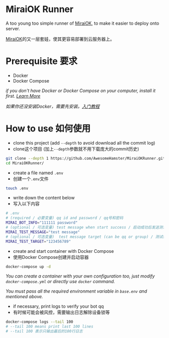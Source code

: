 # MiraiOK Runner

A too young too simple runner of [MiraiOK](https://github.com/LXY1226/MiraiOK), to make it easier to deploy onto server.

[MiraiOK](https://github.com/LXY1226/MiraiOK)的又一层套娃，使其更容易部署到云服务器上。

# Prerequisite 要求

- Docker
- Docker Compose

_if you don't have Docker or Docker Compose on your computer, install it first. [Learn More](https://docs.docker.com/get-started/)_

_如果你还没安装Docker，需要先安装。[入门教程](https://docs.docker.com/get-started/)_

# How to use 如何使用

- clone this project (add `--depth` to avoid download all the commit log)
- clone这个项目 (加上`--depth`参数就不用下载庞大的commit历史)

```bash
git clone --depth 1 https://github.com/AwesomeHamster/MiraiOKRunner.git
cd MiraiOKRunner/
```

- create a file named `.env`
- 创建一个`.env`文件

```bash
touch .env
```

- write down the content below
- 写入以下内容

```bash
# .env
# (required / 必要变量) qq id and password / qq号和密码
MIRAI_BOT_INFO="111111 password"
# (optional / 可选变量) test message when start success / 启动成功后发送测试信息
MIRAI_TEST_MESSAGE="test message"
# (optional / 可选变量)  test message target (can be qq or group) / 测试信息的目标qq号或群号
MIRAI_TEST_TARGET="123456789"
```

- create and start container with Docker Compose
- 使用Docker Compose创建并启动容器

```bash
docker-compose up -d
```

_You can create a container with your own configuration too,_
_just modify `docker-compose.yml` or directly use `docker` command._

_You must pass all the required environment variable in `base.env` and mentioned above._


- if necessary, print logs to verify your bot qq
- 有时候可能会被风控，需要输出日志解除设备锁等

```bash
docker-compose logs --tail 100
# --tail 100 means print last 100 lines
# --tail 100 表示只输出最后的100行日志
```
